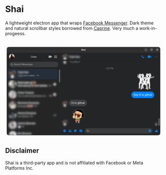 # Shai

A lightweight electron app that wraps [Facebook Messenger](https://www.messenger.com/).
Dark theme and natural scrollbar styles borrowed from [Caprine](https://github.com/sindresorhus/caprine).
Very much a work-in-progeess.

<div align="center">
    <br>
    <img src="media/screenshot.png">
</div>

## Disclaimer
Shai is a third-party app and is not affiliated with Facebook or Meta Platforms Inc.
